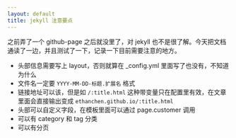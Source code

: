 ```yaml
---
layout: default
title: jekyll 注意要点
---
```



之前弄了一个 github-page 之后就没里了，对 jekyll 也不是很了解。今天把文档通读了一边，并且测试了一下，记录一下目前需要注意的地方。

- 头部信息需要写上 layout，否则就算在 _config.yml 里面写了也没有，不知道为什么
- 文件名一定要 `YYYY-MM-DD-标题.扩展名` 格式
- 链接地址可以该，但是如 `/:title.html` 这种带变量只在配置里有效，在文章里面会直接输出变成 `ethanchen.github.io/:title.html` 
- 头部可以自定义字段，在模板里面可以通过 page.customer 调用
- 可以有 category 和 tag 分类
- 可以有分页
 